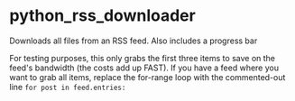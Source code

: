 # python_rss_downloader
Downloads all files from an RSS feed.  Also includes a progress bar

For testing purposes, this only grabs the first three items to save on the feed's bandwidth (the costs add up FAST).  If you have a feed where you want to grab all items, replace the for-range loop with the commented-out line `for post in feed.entries:`

